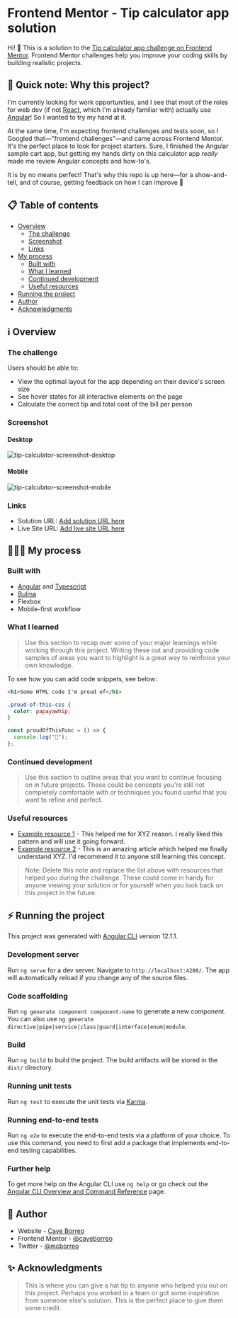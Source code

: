 # Frontend Mentor - Tip calculator app solution

Hi! 👋 This is a solution to the [Tip calculator app challenge on Frontend Mentor](https://www.frontendmentor.io/challenges/tip-calculator-app-ugJNGbJUX). Frontend Mentor challenges help you improve your coding skills by building realistic projects.

## 🤔 Quick note: Why this project?

I'm currently looking for work opportunities, and I see that most of the roles for web dev (if not [React](https://reactjs.org/), which I'm already familiar with) actually use [Angular](https://angular.io/start)! So I wanted to try my hand at it.

At the same time, I'm expecting frontend challenges and tests soon, so I Googled that—"frontend challenges"—and came across Frontend Mentor. It's the perfect place to look for project starters. Sure, I finished the Angular sample cart app, but getting my hands dirty on this calculator app _really_ made me review Angular concepts and how-to's.

It is by no means perfect! That's why this repo is up here—for a show-and-tell, and of course, getting feedback on how I can improve 🤗

## 📋 Table of contents

- [Overview](#overview)
  - [The challenge](#the-challenge)
  - [Screenshot](#screenshot)
  - [Links](#links)
- [My process](#my-process)
  - [Built with](#built-with)
  - [What I learned](#what-i-learned)
  - [Continued development](#continued-development)
  - [Useful resources](#useful-resources)
- [Running the project](#running-the-project)
- [Author](#author)
- [Acknowledgments](#acknowledgments)

## ℹ️ Overview

### The challenge

Users should be able to:

- View the optimal layout for the app depending on their device's screen size
- See hover states for all interactive elements on the page
- Calculate the correct tip and total cost of the bill per person

### Screenshot

#### Desktop

![tip-calculator-screenshot-desktop](https://user-images.githubusercontent.com/39559163/126788411-01f71d65-2630-4940-97ff-154cac3d5c00.png)


#### Mobile
![tip-calculator-screenshot-mobile](https://user-images.githubusercontent.com/39559163/126788438-ea27ce2c-1b57-4357-950f-ff2260fb0c1c.png)


### Links

- Solution URL: [Add solution URL here](https://your-solution-url.com)
- Live Site URL: [Add live site URL here](https://your-live-site-url.com)

## 👩🏽‍💻 My process

### Built with

- [Angular](https://angular.io/start) and [Typescript](https://www.typescriptlang.org/)
- [Bulma](https://bulma.io)
- Flexbox
- Mobile-first workflow

### What I learned

> Use this section to recap over some of your major learnings while working through this project. Writing these out and providing code samples of areas you want to highlight is a great way to reinforce your own knowledge.

To see how you can add code snippets, see below:

```html
<h1>Some HTML code I'm proud of</h1>
```

```css
.proud-of-this-css {
  color: papayawhip;
}
```

```js
const proudOfThisFunc = () => {
  console.log("🎉");
};
```

### Continued development

> Use this section to outline areas that you want to continue focusing on in future projects. These could be concepts you're still not completely comfortable with or techniques you found useful that you want to refine and perfect.

### Useful resources

- [Example resource 1](https://www.example.com) - This helped me for XYZ reason. I really liked this pattern and will use it going forward.
- [Example resource 2](https://www.example.com) - This is an amazing article which helped me finally understand XYZ. I'd recommend it to anyone still learning this concept.

> Note: Delete this note and replace the list above with resources that helped you during the challenge. These could come in handy for anyone viewing your solution or for yourself when you look back on this project in the future.

## ⚡️ Running the project

This project was generated with [Angular CLI](https://github.com/angular/angular-cli) version 12.1.1.

### Development server

Run `ng serve` for a dev server. Navigate to `http://localhost:4200/`. The app will automatically reload if you change any of the source files.

### Code scaffolding

Run `ng generate component component-name` to generate a new component. You can also use `ng generate directive|pipe|service|class|guard|interface|enum|module`.

### Build

Run `ng build` to build the project. The build artifacts will be stored in the `dist/` directory.

### Running unit tests

Run `ng test` to execute the unit tests via [Karma](https://karma-runner.github.io).

### Running end-to-end tests

Run `ng e2e` to execute the end-to-end tests via a platform of your choice. To use this command, you need to first add a package that implements end-to-end testing capabilities.

### Further help

To get more help on the Angular CLI use `ng help` or go check out the [Angular CLI Overview and Command Reference](https://angular.io/cli) page.

## 🥕 Author

- Website - [Caye Borreo](https://caye.codes)
- Frontend Mentor - [@cayeborreo](https://www.frontendmentor.io/profile/cayeborreo)
- Twitter - [@mcborreo](https://www.twitter.com/mcborreo)

## ✨ Acknowledgments

> This is where you can give a hat tip to anyone who helped you out on this project. Perhaps you worked in a team or got some inspiration from someone else's solution. This is the perfect place to give them some credit.
